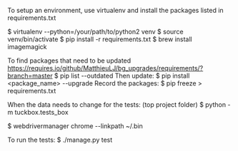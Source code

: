 To setup an environment, use virtualenv and install the packages listed in requirements.txt

$ virtualenv --python=/your/path/to/python2 venv
$ source venv/bin/activate
$ pip install -r requirements.txt
$ brew install imagemagick

To find packages that need to be updated
https://requires.io/github/MatthieuLJ/bg_upgrades/requirements/?branch=master
$ pip list --outdated
Then update:
$ pip install <package_name> --upgrade
Record the packages:
$ pip freeze > requirements.txt

When the data needs to change for the tests:
(top project folder) $ python -m tuckbox.tests_box

$ webdrivermanager chrome --linkpath ~/.bin

To run the tests:
$ ./manage.py test
